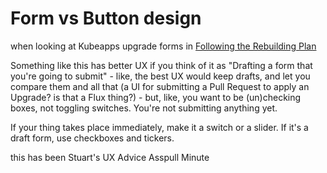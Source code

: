 # Form vs Button design

when looking at Kubeapps upgrade forms in [Following the Rebuilding Plan](5mj23-sjeyj-jqana-5xdyg-fg6gd)

Something like this has better UX if you think of it as "Drafting a form that you're going to submit" - like, the best UX would keep drafts, and let you compare them and all that (a UI for submitting a Pull Request to apply an Upgrade? is that a Flux thing?) - but, like, you want to be (un)checking boxes, not toggling switches. You're not submitting anything yet.

If your thing takes place immediately, make it a switch or a slider. If it's a draft form, use checkboxes and tickers.

this has been Stuart's UX Advice Asspull Minute
